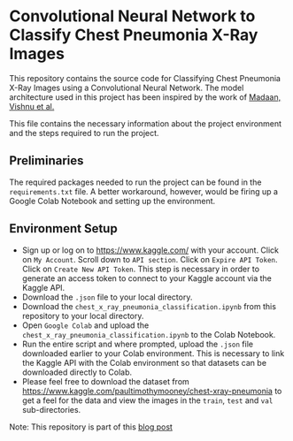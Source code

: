 # Convolutional Neural Network to Classify Chest Pneumonia X-Ray Images

This repository contains the source code for Classifying Chest Pneumonia X-Ray Images using a Convolutional Neural Network. The model architecture used in this project has been inspired by the work of [Madaan, Vishnu et al.](https://www.ncbi.nlm.nih.gov/pmc/articles/PMC7903219/)

This file contains the necessary information about the project environment and the steps required to run the project.

## Preliminaries 

The required packages needed to run the project can be found in the `requirements.txt` file. A better workaround, however, would be firing up a Google Colab Notebook and setting up the environment.

## Environment Setup

- Sign up or log on to https://www.kaggle.com/ with your account. Click on `My Account`. Scroll down to `API section`. Click on `Expire API Token`. Click on `Create New API Token`. This step is necessary in order to generate an access token to connect to your Kaggle account via the Kaggle API.
- Download the `.json` file to your local directory.
- Download the `chest_x_ray_pneumonia_classification.ipynb` from this repository to your local directory. 
- Open `Google Colab` and upload the `chest_x_ray_pneumonia_classification.ipynb` to the Colab Notebook.
- Run the entire script and where prompted, upload the `.json` file downloaded earlier to your Colab environment. This is necessary to link the Kaggle API with the Colab environment so that datasets can be downloaded directly to Colab.
- Please feel free to download the dataset from https://www.kaggle.com/paultimothymooney/chest-xray-pneumonia to get a feel for the data and view the images in the `train`, `test` and `val` sub-directories.

Note: This repository is part of this [blog post](https://writersbyte.com/chest-x-ray-pneumonia-classification-using-deep-neural-networks-with-keras/)
